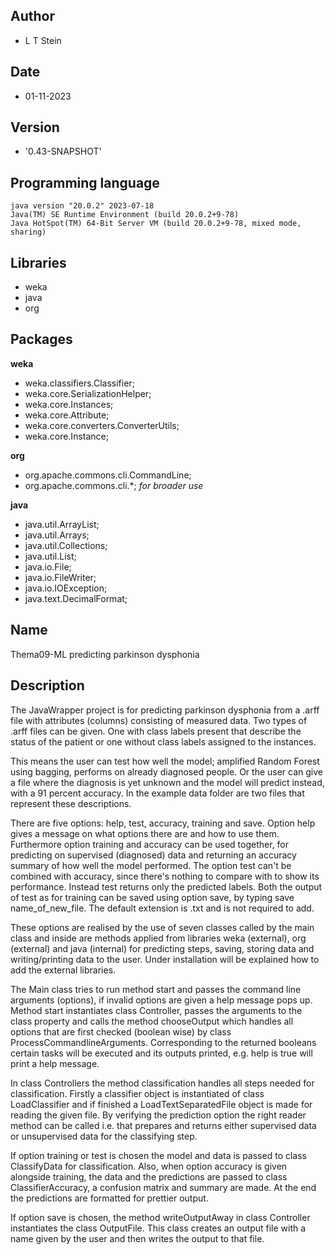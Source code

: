 ## Author
- L T Stein
## Date
- 01-11-2023
## Version
- '0.43-SNAPSHOT'

## Programming language
```
java version "20.0.2" 2023-07-18
Java(TM) SE Runtime Environment (build 20.0.2+9-78)
Java HotSpot(TM) 64-Bit Server VM (build 20.0.2+9-78, mixed mode, sharing)
```

## Libraries
- weka
- java
- org

## Packages
**weka**
- weka.classifiers.Classifier;
- weka.core.SerializationHelper;
- weka.core.Instances;
- weka.core.Attribute;
- weka.core.converters.ConverterUtils;
- weka.core.Instance;

**org**
- org.apache.commons.cli.CommandLine;
- org.apache.commons.cli.*; *for broader use*

**java**
- java.util.ArrayList;
- java.util.Arrays;
- java.util.Collections;
- java.util.List;
- java.io.File;
- java.io.FileWriter;
- java.io.IOException;
- java.text.DecimalFormat;

## Name
Thema09-ML predicting parkinson dysphonia

## Description

The JavaWrapper project is for predicting parkinson dysphonia from a .arff file with attributes (columns) consisting of measured data.
Two types of .arff files can be given. 
One with class labels present that describe the status of the patient or one without class labels assigned to the instances.

This means the user can test how well the model; amplified Random Forest using bagging, performs on already diagnosed people. 
Or the user can give a file where the diagnosis is yet unknown and the model will predict instead, with a 91 percent accuracy.
In the example data folder are two files that represent these descriptions.

There are five options: help, test, accuracy, training and save.
Option help gives a message on what options there are and how to use them. Furthermore option training and accuracy can be used
together, for predicting on supervised (diagnosed) data and returning an accuracy summary of how well the model performed.
The option test can't be combined with accuracy, since there's nothing to compare with to show its performance. Instead test
returns only the predicted labels. Both the output of test as for training can be saved using option save, by
typing save name_of_new_file. The default extension is .txt and is not required to add.

These options are realised by the use of seven classes called by the main class and inside are methods applied from libraries weka (external),
org (external) and java (internal) for predicting steps, saving, storing data and writing/printing data to the user. 
Under installation will be explained how to add the external libraries.

The Main class tries to run method start and passes the command line arguments (options), if invalid options are given a help message pops up.
Method start instantiates class Controller, passes the arguments to the class property and calls the method chooseOutput which handles all
options that are first checked (boolean wise) by class ProcessCommandlineArguments. Corresponding to the returned booleans certain tasks will be executed and
its outputs printed, e.g. help is true will print a help message.

In class Controllers the method classification handles all steps needed for classification. 
Firstly a classifier object is instantiated of class LoadClassifier and
if finished a LoadTextSeparatedFile object is made for reading the given file.
By verifying the prediction option the right reader method can be called i.e. that prepares and
returns either supervised data or unsupervised data for the classifying step.

If option training or test is chosen the model and data is passed to class ClassifyData for classification. Also, when option accuracy is given alongside training,
the data and the predictions are passed to class ClassifierAccuracy, a confusion matrix and summary are made.
At the end the predictions are formatted for prettier output.

If option save is chosen, the method writeOutputAway in class Controller instantiates the class OutputFile. 
This class creates an output file with a name given by the user and then writes the output to that file.



